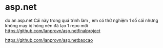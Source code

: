 # asp.net
do an asp.net
Cái này trong quá trình làm , em có thử nghiệm 1 số cái nhưng không may bị hỏng nên đã tạo 1 repo mới
https://github.com/lanprovn/asp.netfinalproject



https://github.com/lanprovn/asp.netbaocao
